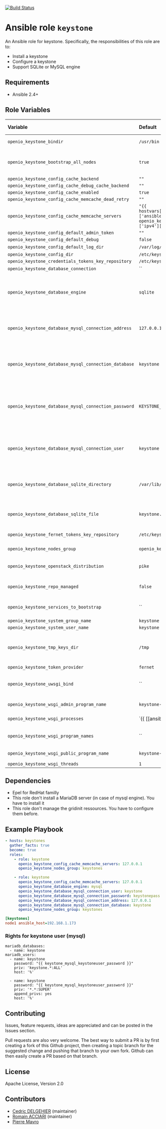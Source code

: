 [![Build Status](https://travis-ci.org/open-io/ansible-role-openio-keystone.svg?branch=master)](https://travis-ci.org/open-io/ansible-role-openio-keystone)
# Ansible role `keystone`

An Ansible role for keystone. Specifically, the responsibilities of this role are to:

- Install a keystone
- Configure a keystone
- Support SQLite or MySQL engine

## Requirements

- Ansible 2.4+

## Role Variables


| Variable   | Default | Comments (type)  |
| :---       | :---    | :---             |
| `openio_keystone_bindir` | `/usr/bin` | OpenStack's bin folder |
| `openio_keystone_bootstrap_all_nodes` | `true` | Bootstrap the first endpoint on all nodes |
| `openio_keystone_config_cache_backend` | `""` |  |
| `openio_keystone_config_cache_debug_cache_backend` | `""` |  |
| `openio_keystone_config_cache_enabled` | `true` |  |
| `openio_keystone_config_cache_memcache_dead_retry` | `""` |  |
| `openio_keystone_config_cache_memcache_servers` | `"{{ hostvars[inventory_hostname]['ansible_' + openio_keystone_bind_interface]['ipv4']['address'] }}` | Local memcached address |
| `openio_keystone_config_default_admin_token` | `""` |  |
| `openio_keystone_config_default_debug` | `false` |  |
| `openio_keystone_config_default_log_dir` | `/var/log/keystone` | Log file |
| `openio_keystone_config_dir` | `/etc/keystone` |  |
| `openio_keystone_credentials_tokens_key_repository` | `/etc/keystone/credential-keys/` |  |
| `openio_keystone_database_connection` | `` |  |
| `openio_keystone_database_engine` | `sqlite` | SQL engine used to store data (sqlite or mysql is possible) |
| `openio_keystone_database_mysql_connection_address` | `127.0.0.1` | MySQL's address (in case of mysql engine) |
| `openio_keystone_database_mysql_connection_database` | `keystone` | MySQL's database for keystone (in case of mysql engine) |
| `openio_keystone_database_mysql_connection_password` | `KEYSTONE_PASS` | MySQL's password for previous user (in case of mysql engine) |
| `openio_keystone_database_mysql_connection_user` | `keystone` | MySQL's user for keystone (in case of mysql engine) |
| `openio_keystone_database_sqlite_directory` | `/var/lib/keystone` | Database's folder (in case of sqlite engine) |
| `openio_keystone_database_sqlite_file` | `keystone.db` | Database's file (in case of sqlite engine) |
| `openio_keystone_fernet_tokens_key_repository` | `/etc/keystone/fernet-keys/` | Folder for fernet keys |
| `openio_keystone_nodes_group` | `openio_keystone` | Group of inventory |
| `openio_keystone_openstack_distribution` | `pike` | Distribution of OpenStack |
| `openio_keystone_repo_managed` | `false` | Install repository OpenStack |
| `openio_keystone_services_to_bootstrap` | `` | List of service to declare |
| `openio_keystone_system_group_name` | `keystone` |  |
| `openio_keystone_system_user_name` | `keystone` |  |
| `openio_keystone_tmp_keys_dir` | `/tmp` | Local folder used to share keys and credentials |
| `openio_keystone_token_provider` | `fernet` |  |
| `openio_keystone_uwsgi_bind` | `` | Dict of service to serve via uwsgi |
| `openio_keystone_wsgi_admin_program_name` | `keystone-wsgi-admin` | WSGI Script Admin |
| `openio_keystone_wsgi_processes` | `{{ [[ansible_processor_vcpus|default(1), 1] | max * 2, openio_keystone_wsgi_processes_max] | min }}` |  |
| `openio_keystone_wsgi_program_names` | `` | Dict of WSGI Script to serve |
| `openio_keystone_wsgi_public_program_name` | `keystone-wsgi-public` | WSGI Script public |
| `openio_keystone_wsgi_threads` | `1` |  |
## Dependencies

- Epel for RedHat familly
- This role don't install a MariaDB server (in case of mysql engine). You have to install it
- This role don't manage the gridinit ressources. You have to configure them before.

## Example Playbook

```yaml
- hosts: keystones
  gather_facts: true
  become: true
  roles:
    - role: keystone
      openio_keystone_config_cache_memcache_servers: 127.0.0.1
      openio_keystone_nodes_group: keystones

    - role: keystone
      openio_keystone_config_cache_memcache_servers: 127.0.0.1
      openio_keystone_database_engine: mysql
      openio_keystone_database_mysql_connection_user: keystone
      openio_keystone_database_mysql_connection_password: keystonepass
      openio_keystone_database_mysql_connection_address: 127.0.0.1
      openio_keystone_database_mysql_connection_database: keystone
      openio_keystone_nodes_group: keystones
```


```ini
[keystones]
node1 ansible_host=192.168.1.173
```

### Rights for keystone user (mysql)
```
mariadb_databases:
  - name: keystone
mariadb_users:
  - name: keystone
    password: "{{ keystone_mysql_keystoneuser_password }}"
    priv: 'keystone.*:ALL'
    host: '%'

  - name: keystone
    password: "{{ keystone_mysql_keystoneuser_password }}"
    priv: '*.*:SUPER'
    append_privs: yes
    host: '%'
```

## Contributing

Issues, feature requests, ideas are appreciated and can be posted in the Issues section.

Pull requests are also very welcome.
The best way to submit a PR is by first creating a fork of this Github project, then creating a topic branch for the suggested change and pushing that branch to your own fork.
Github can then easily create a PR based on that branch.

## License

Apache License, Version 2.0

## Contributors

- [Cedric DELGEHIER](https://github.com/cdelgehier) (maintainer)
- [Romain ACCIARI](https://github.com/racciari) (maintainer)
- [Pierre Mavro](https://github.com/deimosfr)
